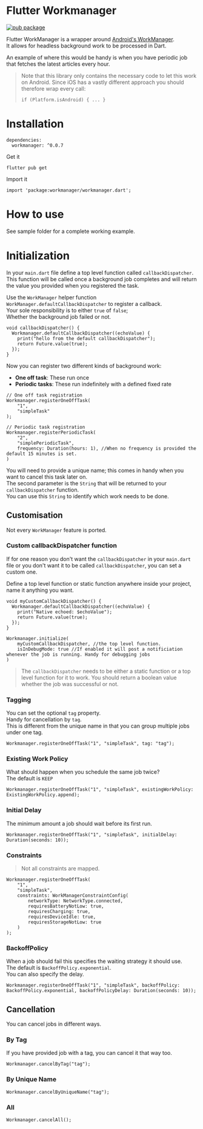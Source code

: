 # Flutter Workmanager
[![pub package](https://img.shields.io/pub/v/workmanager.svg)](https://pub.dartlang.org/packages/workmanager)

Flutter WorkManager is a wrapper around [Android's WorkManager](https://developer.android.com/topic/libraries/architecture/workmanager).  
It allows for headless background work to be processed in Dart.  

An example of where this would be handy is when you have periodic job that fetches the latest articles every hour.  

> Note that this library only contains the necessary code to let this work on Android. Since iOS has a vastly different approach you should therefore wrap every call:  
>
> `if (Platform.isAndroid) { ... }`

# Installation

```
dependencies:
  workmanager: ^0.0.7
```

Get it

```
flutter pub get
```

Import it

```
import 'package:workmanager/workmanager.dart';
```

# How to use
See sample folder for a complete working example.

# Initialization
In your `main.dart` file define a top level function called `callbackDispatcher`.  
This function will be called once a background job completes and will return the value you provided when you registered the task.  

Use the `WorkManager` helper function `WorkManager.defaultCallbackDispatcher` to register a callback.   
Your sole responsibility is to either `true` of `false`;   
Whether the background job failed or not. 

```
void callbackDispatcher() {
  Workmanager.defaultCallbackDispatcher((echoValue) {
    print("hello from the default callbackDispatcher");
    return Future.value(true);
  });
}
``` 

Now you can register two different kinds of background work:
- **One off task**: These run once
- **Periodic tasks**: These run indefinitely with a defined fixed rate

```
// One off task registration
Workmanager.registerOneOffTask(
    "1", 
    "simpleTask"
);

// Periodic task registration
Workmanager.registerPeriodicTask(
    "2", 
    "simplePeriodicTask", 
    frequency: Duration(hours: 1), //When no frequency is provided the default 15 minutes is set.
)
```

You will need to provide a unique name; this comes in handy when you want to cancel this task later on.  
The second parameter is the `String` that will be returned to your `callbackDispatcher` function.  
You can use this `String` to identify which work needs to be done.  

## Customisation
Not every `WorkManager` feature is ported.

### Custom callbackDispatcher function
If for one reason you don't want the `callbackDispatcher` in your `main.dart` file or you don't want it to be called `callbackDispatcher`, you can set a custom one.

Define a top level function or static function anywhere inside your project, name it anything you want.  
```
void myCustomCallbackDispatcher() {
  Workmanager.defaultCallbackDispatcher((echoValue) {
    print("Native echoed: $echoValue");
    return Future.value(true);
  });
}

Workmanager.initialize(
    myCustomCallbackDispatcher, //the top level function.
    isInDebugMode: true //If enabled it will post a notificiation whenever the job is running. Handy for debugging jobs
)
```

> The `callbackDispatcher` needs to be either a static function or a top level function for it to work.
> You should return a boolean value whether the job was successful or not. 

### Tagging

You can set the optional `tag` property.  
Handy for cancellation by `tag`.  
This is different from the unique name in that you can group multiple jobs under one tag.  

```
Workmanager.registerOneOffTask("1", "simpleTask", tag: "tag");
```

### Existing Work Policy

What should happen when you schedule the same job twice?  
The default is `KEEP`

```
Workmanager.registerOneOffTask("1", "simpleTask", existingWorkPolicy: ExistingWorkPolicy.append);
```

### Initial Delay

The minimum amount a job should wait before its first run.

```
Workmanager.registerOneOffTask("1", "simpleTask", initialDelay: Duration(seconds: 10));
```

### Constraints
> Not all constraints are mapped.

```
Workmanager.registerOneOffTask(
    "1", 
    "simpleTask", 
    constraints: WorkManagerConstraintConfig(
        networkType: NetworkType.connected,
        requiresBatteryNotLow: true,
        requiresCharging: true,
        requiresDeviceIdle: true,
        requiresStorageNotLow: true
    )
);
```

### BackoffPolicy
When a job should fail this specifies the waiting strategy it should use.  
The default is `BackoffPolicy.exponential`.    
You can also specify the delay.  

```
Workmanager.registerOneOffTask("1", "simpleTask", backoffPolicy: BackoffPolicy.exponential, backoffPolicyDelay: Duration(seconds: 10));
```

## Cancellation

You can cancel jobs in different ways.  
### By Tag

If you have provided job with a tag, you can cancel it that way too.  

```
Workmanager.cancelByTag("tag");
```

### By Unique Name
```
Workmanager.cancelByUniqueName("tag");
```

### All

```
Workmanager.cancelAll();
```
